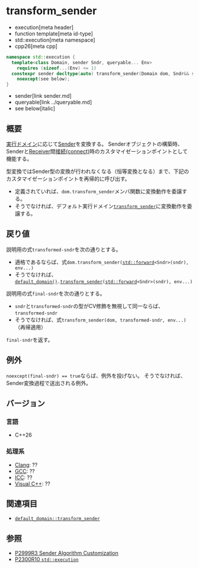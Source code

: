 # transform_sender
* execution[meta header]
* function template[meta id-type]
* std::execution[meta namespace]
* cpp26[meta cpp]

```cpp
namespace std::execution {
  template<class Domain, sender Sndr, queryable... Env>
    requires (sizeof...(Env) <= 1)
  constexpr sender decltype(auto) transform_sender(Domain dom, Sndr&& sndr, const Env&... env)
    noexcept(see below);
}
```
* sender[link sender.md]
* queryable[link ../queryable.md]
* see below[italic]

## 概要
[実行ドメイン](default_domain.md)に応じて[Sender](sender.md)を変換する。
Senderオブジェクトの構築時、Senderと[Receiver](receiver.md)間[接続(connect)](connect.md)時のカスタマイゼーションポイントとして機能する。

型変換ではSender型の変換が行われなくなる（恒等変換となる）まで、下記のカスタマイゼーションポイントを再帰的に呼び出す。

- 定義されていれば、`dom.transform_sender`メンバ関数に変換動作を委譲する。
- そうでなければ、デフォルト実行ドメイン[`transform_sender`](default_domain/transform_sender.md)に変換動作を委譲する。


## 戻り値
説明用の式`transformed-sndr`を次の通りとする。

- 適格であるならば、式`dom.transform_sender(`[`std::forward`](/reference/utility/forward.md)`<Sndr>(sndr), env...)`
- そうでなければ、[`default_domain()`](default_domain.md)`.`[`transform_sender`](default_domain/transform_sender.md)`(`[`std::forward`](/reference/utility/forward.md)`<Sndr>(sndr), env...)`

説明用の式`final-sndr`を次の通りとする。

- `sndr`と`transformed-sndr`の型がCV修飾を無視して同一ならば、`transformed-sndr`
- そうでなければ、式`transform_sender(dom, transformed-sndr, env...)`（再帰適用）

`final-sndr`を返す。


## 例外
`noexcept(final-sndr) == true`ならば、例外を投げない。
そうでなければ、Sender変換過程で送出される例外。


## バージョン
### 言語
- C++26

### 処理系
- [Clang](/implementation.md#clang): ??
- [GCC](/implementation.md#gcc): ??
- [ICC](/implementation.md#icc): ??
- [Visual C++](/implementation.md#visual_cpp): ??


## 関連項目
- [`default_domain::transform_sender`](default_domain/transform_sender.md)


## 参照
- [P2999R3 Sender Algorithm Customization](https://www.open-std.org/jtc1/sc22/wg21/docs/papers/2023/p2999r3.html)
- [P2300R10 `std::execution`](https://www.open-std.org/jtc1/sc22/wg21/docs/papers/2024/p2300r10.html)
